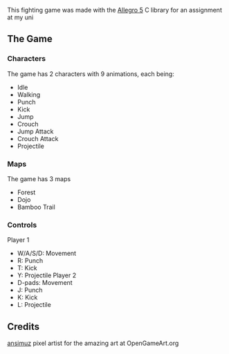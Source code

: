 This fighting game was made with the [Allegro 5](https://github.com/liballeg/allegro_wiki/wiki) C library for an assignment at my uni

##  The Game

###  Characters

The game has 2 characters with 9 animations, each being:
  -  Idle
  -  Walking
  -  Punch
  -  Kick
  -  Jump
  -  Crouch
  -  Jump Attack
  -  Crouch Attack
  -  Projectile

###  Maps

The game has 3 maps
  -  Forest
  -  Dojo
  -  Bamboo Trail
###  Controls
Player 1
  -  W/A/S/D: Movement
  -  R: Punch
  -  T: Kick
  -  Y: Projectile
Player 2
  -  D-pads: Movement
  -  J: Punch
  -  K: Kick
  -  L: Projectile
##  Credits
[ansimuz](https://opengameart.org/users/ansimuz) pixel artist for the amazing art at OpenGameArt.org

